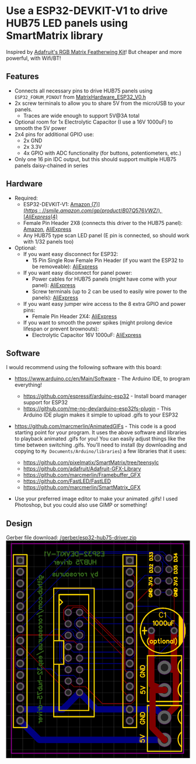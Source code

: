 # Use a ESP32-DEVKIT-V1 to drive HUB75 LED panels using SmartMatrix library

Inspired by [Adafruit's RGB Matrix Featherwing Kit](https://www.adafruit.com/product/3036)! But cheaper and more powerful, with Wifi/BT!

## Features
* Connects all necessary pins to drive HUB75 panels using `ESP32_FORUM_PINOUT` from [MatrixHardware_ESP32_V0.h](https://github.com/pixelmatix/SmartMatrix/blob/teensylc/src/MatrixHardware_ESP32_V0.h)
* 2x screw terminals to allow you to share 5V from the microUSB to your panels.
  * Traces are wide enough to support 5V@3A total
* Optional room for 1x Electrolytic Capacitor (I use a 16V 1000uF) to smooth the 5V power
* 2x4 pins for additional GPIO use: 
  * 2x GND
  * 2x 3.3V
  * 4x GPIO with ADC functionality (for buttons, potentiometers, etc.)
* Only one 16 pin IDC output, but this should support multiple HUB75 panels daisy-chained in series

## Hardware
* Required:
  * ESP32-DEVKIT-V1: [Amazon ($7)](https://smile.amazon.com/gp/product/B07Q576VWZ/), [AliExpress ($4)](https://www.aliexpress.com/item/32902307791.html)
  * Female Pin Header 2X8 (connects this driver to the HUB75 panel): [Amazon](https://smile.amazon.com/gp/product/B07VJ3JCLT/), [AliExpress](https://www.aliexpress.com/item/32747224548.html)
  * Any HUB75 type scan LED panel (E pin is connected, so should work with 1/32 panels too)
* Optional:
  * If you want easy disconnect for ESP32:
    * 15 Pin Single Row Female Pin Header (if you want the ESP32 to be removeable): [AliExpress](https://www.aliexpress.com/item/32962790286.html)
  * If you want easy disconnect for panel power:
    * Power cables for HUB75 panels (might have come with your panel): [AliExpress](https://www.aliexpress.com/item/32832930794.html)
    * Screw terminals (up to 2 can be used to easily wire power to the panels): [AliExpress](https://www.aliexpress.com/item/32993227789.html)
  * If you want easy jumper wire access to the 8 extra GPIO and power pins:
    * Female Pin Header 2X4: [AliExpress](https://www.aliexpress.com/item/32785938092.html)
  * If you want to smooth the power spikes (might prolong device lifespan or prevent brownouts):
    * Electrolytic Capacitor 16V 1000uF: [AliExpress](https://www.aliexpress.com/item/32812085542.html)

## Software
I would recommend using the following software with this board:
* https://www.arduino.cc/en/Main/Software - The Arduino IDE, to program everything!
  * https://github.com/espressif/arduino-esp32 - Install board manager support for ESP32
  * https://github.com/me-no-dev/arduino-esp32fs-plugin - This Arduino IDE plugin makes it simple to upload .gifs to your ESP32
* https://github.com/marcmerlin/AnimatedGIFs - This code is a good starting point for your program. It uses the above software and libraries to playback animated .gifs for you! You can easily adjust things like the time between switching .gifs. You'll need to install (by downloading and copying to `My Documents/Arduino/libraries`) a few libraries that it uses:
  * https://github.com/pixelmatix/SmartMatrix/tree/teensylc
  * https://github.com/adafruit/Adafruit-GFX-Library
  * https://github.com/marcmerlin/Framebuffer_GFX
  * https://github.com/FastLED/FastLED
  * https://github.com/marcmerlin/SmartMatrix_GFX

* Use your preferred image editor to make your animated .gifs! I used Photoshop, but you could also use GIMP or something!

## Design
Gerber file download: [/gerber/esp32-hub75-driver.zip](https://github.com/rorosaurus/esp32-hub75-driver/blob/master/gerber/esp32-hub75-driver.zip)
![](gerber/esp32-hub75-driver.png)
